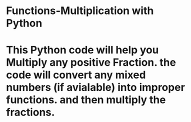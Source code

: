 # Functions-Multiplication with Python
# This Python code will help you Multiply any positive Fraction. the code will convert any mixed numbers (if avialable) into improper functions. and then multiply the fractions.
